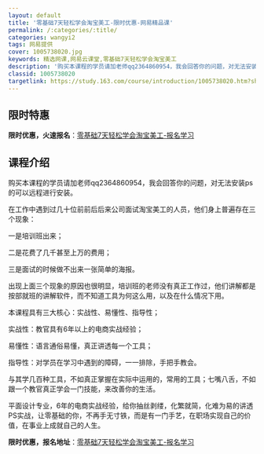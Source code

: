 ```yaml
---
layout: default
title: '零基础7天轻松学会淘宝美工-限时优惠-网易精品课'
permalink: /:categories/:title/
categories: wangyi2
tags: 网易提供
cover: 1005738020.jpg
keywords: 精选网课,网易云课堂,零基础7天轻松学会淘宝美工
description: '购买本课程的学员请加老师qq2364860954，我会回答你的问题，对无法安装ps的可以远程进行安装。在工作中遇到过几十'
classid: 1005738020
targetlink: https://study.163.com/course/introduction/1005738020.htm?share=1&shareId=1025206652&utm_campaign=share&utm_medium=iphoneShare&utm_source=&utm_u=1025206652
---
```


## 限时特惠

**限时优惠，火速报名**：[零基础7天轻松学会淘宝美工-报名学习](https://study.163.com/course/introduction/1005738020.htm?share=1&shareId=1025206652&utm_campaign=share&utm_medium=iphoneShare&utm_source=&utm_u=1025206652)

## 课程介绍

购买本课程的学员请加老师qq2364860954，我会回答你的问题，对无法安装ps的可以远程进行安装。



在工作中遇到过几十位前前后后来公司面试淘宝美工的人员，他们身上普遍存在三个现象：

一是培训班出来；

二是花费了几千甚至上万的费用；

三是面试的时候做不出来一张简单的海报。



出现上面三个现象的原因也很明显，培训班的老师没有真正工作过，他们讲解都是按部就班的讲解软件，而不知道工具为何这么用，以及在什么情况下用。



本课程具有三大核心：实战性、易懂性、指导性；

实战性：教官具有6年以上的电商实战经验；

易懂性：语言通俗易懂，真正讲透每一个工具；

指导性：对学员在学习中遇到的障碍，一一排除，手把手教会。



与其学几百种工具，不如真正掌握在实际中运用的，常用的工具；七嘴八舌，不如跟一个教官真正学会一门技能，来改善你的生活。



平面设计专业，6年的电商实战经验，给你抽丝剥缕，化繁就简，化难为易的讲透PS实战，让零基础的你，不再手无寸铁，而是有一门手艺，在职场实现自己的价值，在事业上成就自己的人生。

**限时优惠，报名地址**：[零基础7天轻松学会淘宝美工-报名学习](https://study.163.com/course/introduction/1005738020.htm?share=1&shareId=1025206652&utm_campaign=share&utm_medium=iphoneShare&utm_source=&utm_u=1025206652)

